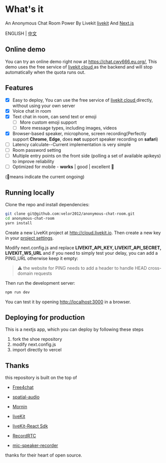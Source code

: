 # What's it
An Anonymous Chat Room Power By Livekit [livekit](https://livekit.io/) And [Next.js](https://nextjs.org/)

ENGLISH | [中文](./README-cn.md)

## Online demo

You can try an online demo right now at <https://chat.cwy666.eu.org/>, This demo uses the free service of [livekit cloud ](https://cloud.livekit.io) as the backend and will stop automatically when the quota runs out.

## Features
- [x] Easy to deploy, You can use the free service of  [livekit cloud ](https://cloud.livekit.io) directly, without using your own server
- [x] Voice chat in room
- [x] Text chat in room, can send text or emoji
  - [ ] More custom emoji support
  - [ ] More message types, including images, videos
- [x] Browser-based speaker, microphone, screen recording(Perfectly support **Chrome**, **Edge**, does **not** support speaker recording on **safari**)
- [ ] Latency calculate--Current implementation is very simple
- [ ] Room password setting
- [ ] Multiple entry points on the front side (polling a set of available apikeys) to improve reliability
- [ ] Optimized for mobile - **works** | good | excellent 🚩

(🚩means  indicate  the current ongoing)

## Running locally

Clone the repo and install dependencies:

```bash
git clone git@github.com:velor2012/anonymous-chat-room.git
cd anonymous-chat-room
yarn install
```

Create a new LiveKit project at <http://cloud.livekit.io>. Then create a new key in your [project settings](https://cloud.livekit.io/projects/p_/settings/keys).

Modify next.config.js and replace **LIVEKIT_API_KEY, LIVEKIT_API_SECRET, LIVEKIT_WS_URL** and if you need to simply test your delay, you can add a PING_URL otherwise keep it empty:

> :warning: the website for PING needs to add a header to handle HEAD cross-domain requests

Then run the development server:

```bash
npm run dev
```

You can test it by opening <http://localhost:3000> in a browser.

## Deploying for production

This is a nextjs app, which you can deploy by following these steps
1. fork the shoe repository
2. modify next.config.js
3. import directly to vercel

## Thanks

this repository is built on the top of
 - [Free4chat](https://github.com/madawei2699/free4chat)

 - [spatial-audio](https://github.com/livekit-examples/)

 - [Mornin](https://mornin.fm/) 
 - [liveKit](https://livekit.io) 
 - [liveKit-React Sdk](https://github.com/livekit/components-js)
 - [RecordRTC](https://github.com/muaz-khan/RecordRTC)
 - [mic-speaker-recorder](https://github.com/asrul10/mic-speaker-recorder)

thanks for their heart of open source.